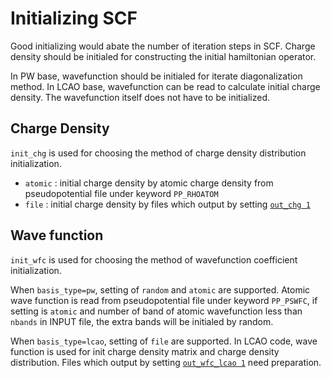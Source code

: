 # Initializing SCF
Good initializing would abate the number of iteration steps in SCF.
Charge density should be initialed for constructing the initial hamiltonian operator. 

In PW base, wavefunction should be initialed for iterate diagonalization method.
In LCAO base, wavefunction can be read to calculate initial charge density. The wavefunction itself does not have to be initialized.

## Charge Density
`init_chg` is used for choosing the method of charge density distribution initialization.
 - `atomic` : initial charge density by atomic charge density from pseudopotential file under keyword `PP_RHOATOM` 
 - `file` : initial charge density by files which output by setting [`out_chg 1`](../elec_properties/charge.md)

## Wave function
`init_wfc` is used for choosing the method of wavefunction coefficient initialization.

When `basis_type=pw`, setting of `random` and `atomic` are supported.
Atomic wave function is read from pseudopotential file under keyword `PP_PSWFC`, if setting is `atomic` and number of band of atomic wavefunction less than `nbands` in INPUT file, the extra bands will be initialed by random.

When `basis_type=lcao`, setting of `file` are supported.
In LCAO code, wave function is used for init charge density matrix and charge density distribution.
Files which output by setting [`out_wfc_lcao 1`](../elec_properties/wfc.md) need preparation.
